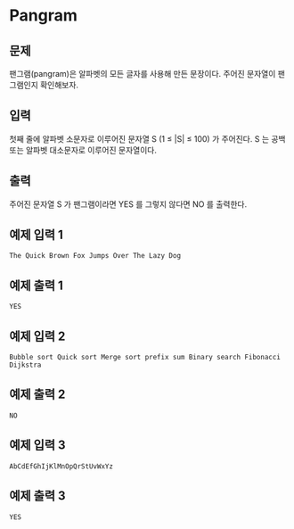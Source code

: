 # Pangram
## 문제
팬그램(pangram)은 알파벳의 모든 글자를 사용해 만든 문장이다. 주어진 문자열이 팬그램인지 확인해보자.

## 입력
첫째 줄에 알파벳 소문자로 이루어진 문자열 S (1 ≤ |S| ≤ 100) 가 주어진다. S 는 공백 또는 알파벳 대소문자로 이루어진 문자열이다.

## 출력
주어진 문자열 S 가 팬그램이라면 YES 를 그렇지 않다면 NO 를 출력한다.

## 예제 입력 1
```
The Quick Brown Fox Jumps Over The Lazy Dog
```

## 예제 출력 1
```
YES
```

## 예제 입력 2
```
Bubble sort Quick sort Merge sort prefix sum Binary search Fibonacci Dijkstra
```

## 예제 출력 2
```
NO
```

## 예제 입력 3
```
AbCdEfGhIjKlMnOpQrStUvWxYz
```

## 예제 출력 3
```
YES
```
